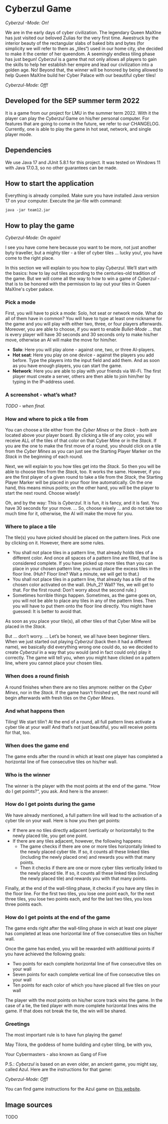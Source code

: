 # Cyberzul Game

_Cyberzul -Mode: On!_

We are in the early days of cyber civilization. The legendary Queen MaXIne has just visited our beloved Zulias for the very first time. 
Awestruck by the interior beauty of the rectangular slabs of baked bits and bytes (for simplicity we will refer to them as „tiles“) used in our home city, she decided to make it the center of her queendom. 
A seemingly endless tiling phase has just begun! _Cyberzul_ is a game that not only allows all players to gain the skills to help her establish her empire and lead our civilization into a golden age.
No! Beyond that, the winner will be honored by being allowed to help Queen MaXIne build her Cyber Palace with our beautiful cyber tiles!

_Cyberzul-Mode: Off!_

## Developed for the SEP summer term 2022 

It is a game from our project for LMU in the summer term 2022. With it the player can play the _Cyberzul_ Game on his/her
personal computer. For features that are going to come in the future, we refer to our CHANGELOG. Currently, one is able to play the game in hot seat, network, and single player mode. 

## Dependencies

We use Java 17 and JUnit 5.8.1 for this project. It was tested on Windows 11 with Java 17.0.3, so no other guarantees
can be made.

## How to start the application

Everything is already compiled. Make sure you have installed Java version 17 on your computer. Execute the jar-file with
command:

`java -jar team12.jar`

## How to play the game

_Cyberzul-Mode: On again!_

I see you have come here because you want to be more, not just another byty traveller, but a mighty tiler - a tiler of cyber tiles … lucky you!, you have come to the right place.

In this section we will explain to you how to play _Cyberzul_. We’ll start with the basics: how to lay out tiles according to the centuries-old tradition of the game. But we will come all the way to how to win a game of _Cyberzul_ - that is to be honored with the permission to lay out your tiles in Queen MaXIne's cyber palace.

### Pick a mode

First, you will have to pick a mode: Solo, hot seat or network mode. 
What do all of them have in common? You will have to type at least one nickname for the game and you will play with either two, three, or four players afterwards. 
Moreover, you are able to choose, if you want to enable _Bullet-Mode_ ... that is every player will have 30 seconds and 30 seconds only to make his/her move, otherwise an AI will make the move for him/her. 

- **Solo**: Here you will play alone - against one, two, or three AI-players. 
- **Hot seat**: Here you play on one device - against the players you add before. Type the players into the input field and add them. And as soon as you have enough players, you can start the game. 
- **Network**: Here you are able to play with your friends via Wi-Fi. The first player must create a server, others are then able to join him/her by typing in the IP-address used. 

### A screenshot - what’s what?

*TODO - when final.*

### How and where to pick a tile from

You can choose a tile either from the _Cyber Mines_ or the _Stack_ - both are located above your player board. By clicking a tile of any color, you will receive ALL of the tiles of that color on that Cyber Mine or in the _Stack_. If you are the one to make the first move of a round, you should click on a tile from the _Cyber Mines_ as you can just see the Starting Player Marker on the _Stack_ in the beginning of each round.

Next, we will explain to you how tiles get into the _Stack_. So then you will be able to choose tiles from the _Stack_, too. It works the same. However, if you are the first player of a given round to take a tile from the _Stack_, the Starting Player Marker will be placed in your floor line automatically. On the one hand, this means minus points; on the other hand, you will be the player to start the next round. Choose wisely!

Oh, and by the way: This is _Cyberzul_. It is fun, it is fancy, and it is fast. You have 30 seconds for your move. … So, choose wisely … and do not take too much time for it, otherwise, the AI will make the move for you.

### Where to place a tile

The tile(s) you have picked should be placed on the pattern lines. Pick one by clicking on it. However, there are some rules.

- You shall not place tiles in a pattern line, that already holds tiles of a different color. And once all spaces of a pattern line are filled, that line is considered complete. If you have picked up more tiles than you can place in your chosen pattern line, you must place the excess tiles in the floor line. (Huh? Floor line? Wait a minute, we will get to that.)
- You shall not place tiles in a pattern line, that already has a tile of the chosen color activated on the wall. (Huh_2? Wall? Yes, we will get to that. For the first round: Don’t worry about the second rule.)
- Sometimes horrible things happen. Sometimes, as the game goes on, you will not be able to place any tiles in any of the pattern lines. Then you will have to put them onto the floor line directly. You might have guessed: It is better to avoid that.

As soon as you place your tile(s), all other tiles of that Cyber Mine will be placed in the _Stack_.

But … don’t worry. … Let’s be honest, we all have been beginner tilers. When we just started out playing _Cyberzul_ (back then it had a different name), we basically did everything wrong one could do, so we decided to create _Cyberzul_ in a way that you would (and in fact could only) play it correctly. The game will tell you, when you might have clicked on a pattern line, where you cannot place your chosen tiles.

### When does a round finish

A round finishes when there are no tiles anymore: neither on the _Cyber Mines_, nor in the _Stack_. If the game hasn’t finished yet, the next round will begin afterwards with fresh tiles on the _Cyber Mines_.

### And what happens then

Tiling! We start tilin’! At the end of a round, all full pattern lines activate a cyber tile at your wall! And that’s not just beautiful, you will receive points for that, too.

### When does the game end

The game ends after the round in which at least one player has completed a horizontal line of five consecutive tiles on his/her wall.

### Who is the winner

The winner is the player with the most points at the end of the game. "How do I get points?“, you ask. And here is the answer:

### How do I get points during the game

We have already mentioned, a full pattern line will lead to the activation of a cyber tile on your wall. Here is how you then get points:

- If there are no tiles directly adjacent (vertically or horizontally) to the newly placed tile, you get one point.
- If there are any tiles adjacent, however, the following happens:
  - The game checks if there are one or more tiles horizontally linked to the newly placed cyber tile. If so, it counts all these linked tiles (including the newly placed one) and rewards you with that many points.
  - Then it checks if there are one or more cyber tiles vertically linked to the newly placed tile. If so, it counts all these linked tiles (including the newly placed tile) and rewards you with that many points.

Finally, at the end of the wall-tiling phase, it checks if you have any tiles in the floor line. For the first two tiles, you lose one point each, for the next three tiles, you lose two points each, and for the last two tiles, you loos three points each.

### How do I get points at the end of the game

The game ends right after the wall-tiling phase in wich at least one player has completed at leas one horizontal line of five consecutive tiles on his/her wall.

Once the game has ended, you will be rewarded with additional points if you have achieved the following goals:

- Two points for each complete horizontal line of five consecutive tiles on your wall
- Seven points for each complete vertical line of five consecutive tiles on your wall
- Ten points for each color of which you have placed all five tiles on your wall

The player with the most points on his/her score track wins the game. In the case of a tie, the tied player with more complete horizontal lines wins the game. If that does not break the tie, the win will be shared. 


### Greetings

The most important rule is to have fun playing the game!

May Tilora, the goddess of home building and cyber tiling, be with you,

Your Cybermasters - also known as Gang of Five

P.S.: _Cyberzul_ is based on an even older, an ancient game, you might say, called Azul. Here are the  instructions for that game:

_Cyberzul-Mode: Off!_ 

You can find game instructions for the Azul game on [this website](https://tesera.ru/images/items/1108676/EN-Azul-Rules.pdf).

## Image sources

TODO